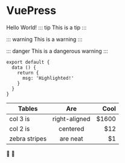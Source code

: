 # VuePress
Hello World!
::: tip
This is a tip
:::

::: warning
This is a warning
:::

::: danger
This is a dangerous warning
:::

``` js{4}
export default {
  data () {
    return {
      msg: 'Highlighted!'
    }
  }
}
```

| Tables        | Are           | Cool  |
| ------------- |:-------------:| -----:|
| col 3 is      | right-aligned | $1600 |
| col 2 is      | centered      |   $12 |
| zebra stripes | are neat      |    $1 |

:tada: :100:

